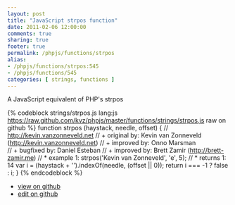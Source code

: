 ```yaml
---
layout: post
title: "JavaScript strpos function"
date: 2011-02-06 12:00:00
comments: true
sharing: true
footer: true
permalink: /phpjs/functions/strpos
alias:
- /phpjs/functions/strpos:545
- /phpjs/functions/545
categories: [ strings, functions ]
---
```

A JavaScript equivalent of PHP's strpos
<!-- more -->
{% codeblock strings/strpos.js lang:js https://raw.github.com/kvz/phpjs/master/functions/strings/strpos.js raw on github %}
function strpos (haystack, needle, offset) {
    // http://kevin.vanzonneveld.net
    // +   original by: Kevin van Zonneveld (http://kevin.vanzonneveld.net)
    // +   improved by: Onno Marsman    
    // +   bugfixed by: Daniel Esteban
    // +   improved by: Brett Zamir (http://brett-zamir.me)
    // *     example 1: strpos('Kevin van Zonneveld', 'e', 5);
    // *     returns 1: 14
    var i = (haystack + '').indexOf(needle, (offset || 0));
    return i === -1 ? false : i;
}
{% endcodeblock %}
<ul>
 <li><a href="https://github.com/kvz/phpjs/blob/master/functions/strings/strpos.js">view on github</a></li>
 <li><a href="https://github.com/kvz/phpjs/edit/master/functions/strings/strpos.js">edit on github</a></li>
</ul>
